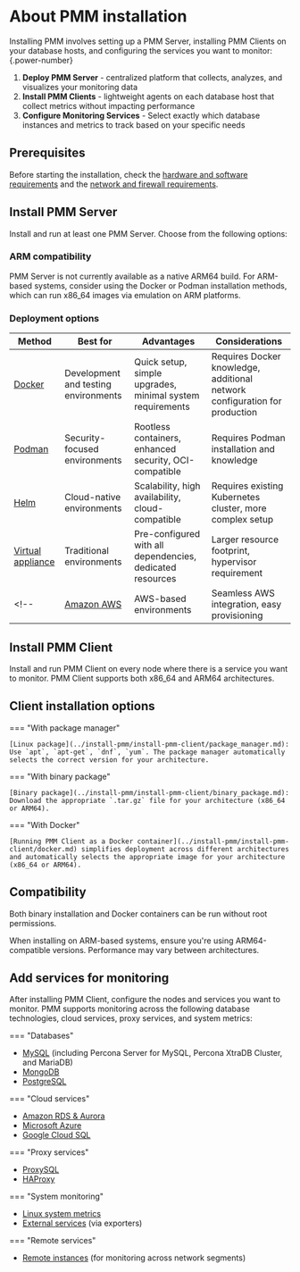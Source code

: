 # About PMM installation

Installing PMM involves setting up a PMM Server, installing PMM Clients on your database hosts, and configuring the services you want to monitor:
{.power-number}

1. **Deploy PMM Server** - centralized platform that collects, analyzes, and visualizes your monitoring data
2. **Install PMM Clients** - lightweight agents on each database host that collect metrics without impacting performance
3. **Configure Monitoring Services** - Select exactly which database instances and metrics to track based on your specific needs


## Prerequisites

Before starting the installation, check the [hardware and software requirements](../install-pmm/plan-pmm-installation/hardware_and_system.md) and the [network and firewall requirements](../install-pmm/plan-pmm-installation/network_and_firewall.md).

## Install PMM Server

Install and run at least one PMM Server. Choose from the following options:

### ARM compatibility

PMM Server is not currently available as a native ARM64 build. For ARM-based systems, consider using the Docker or Podman installation methods, which can run x86_64 images via emulation on ARM platforms.

### Deployment options

| Method | Best for | Advantages | Considerations |
|--------|----------|------------|----------------|
| [Docker](../install-pmm/install-pmm-server/deployment-options/docker/index.md) | Development and testing environments | Quick setup, simple upgrades, minimal system requirements | Requires Docker knowledge, additional network configuration for production |
| [Podman](../install-pmm/install-pmm-server/deployment-options/podman/index.md)| Security-focused environments | Rootless containers, enhanced security, OCI-compatible | Requires Podman installation and knowledge |
| [Helm](../install-pmm/install-pmm-server/deployment-options/helm/index.md) | Cloud-native environments | Scalability, high availability, cloud-compatible | Requires existing Kubernetes cluster, more complex setup |
| [Virtual appliance](../install-pmm/install-pmm-server/deployment-options/virtual/index.md) | Traditional environments | Pre-configured with all dependencies, dedicated resources | Larger resource footprint, hypervisor requirement |
<!--| [Amazon AWS](../install-pmm/install-pmm-server/deployment-options/aws/aws.md) | AWS-based environments | Seamless AWS integration, easy provisioning | Monthly subscription costs, AWS infrastructure costs |-->

## Install PMM Client

Install and run PMM Client on every node where there is a service you want to monitor. PMM Client supports both x86_64 and ARM64 architectures.

## Client installation options


=== "With package manager"

    [Linux package](../install-pmm/install-pmm-client/package_manager.md): Use `apt`, `apt-get`, `dnf`, `yum`. The package manager automatically selects the correct version for your architecture.

=== "With binary package"

    [Binary package](../install-pmm/install-pmm-client/binary_package.md): Download the appropriate `.tar.gz` file for your architecture (x86_64 or ARM64).

=== "With Docker"

    [Running PMM Client as a Docker container](../install-pmm/install-pmm-client/docker.md) simplifies deployment across different architectures and automatically selects the appropriate image for your architecture (x86_64 or ARM64).

## Compatibility 

Both binary installation and Docker containers can be run without root permissions. 

When installing on ARM-based systems, ensure you're using ARM64-compatible versions. Performance may vary between architectures.

## Add services for monitoring

After installing PMM Client, configure the nodes and services you want to monitor. PMM supports monitoring across the following database technologies, cloud services, proxy services, and system metrics:

=== "Databases"
- [MySQL](../install-pmm/install-pmm-client/connect-database/mysql.md) (including Percona Server for MySQL, Percona XtraDB Cluster, and MariaDB)
- [MongoDB](../install-pmm/install-pmm-client/connect-database/mongodb.md)
- [PostgreSQL](../install-pmm/install-pmm-client/connect-database/postgresql.md)

=== "Cloud services"
- [Amazon RDS & Aurora](../install-pmm/install-pmm-client/connect-database/aws.md)
- [Microsoft Azure](../install-pmm/install-pmm-client/connect-database/azure.md)
- [Google Cloud SQL](../install-pmm/install-pmm-client/connect-database/google.md)

=== "Proxy services"
- [ProxySQL](../install-pmm/install-pmm-client/connect-database/proxysql.md)
- [HAProxy](../install-pmm/install-pmm-client/connect-database/haproxy.md)

=== "System monitoring"
- [Linux system metrics](../install-pmm/install-pmm-client/connect-database/linux.md)
- [External services](../install-pmm/install-pmm-client/connect-database/external.md) (via exporters)

=== "Remote services"
- [Remote instances](../install-pmm/install-pmm-client/connect-database/remote.md) (for monitoring across network segments)
